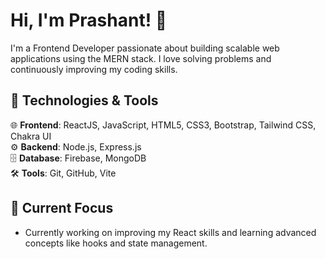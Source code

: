# Hi, I'm Prashant! 👋

I'm a Frontend Developer passionate about building scalable web applications using the MERN stack. I love solving problems and continuously improving my coding skills.

## 🚀 Technologies & Tools

🌐 **Frontend**: ReactJS, JavaScript, HTML5, CSS3, Bootstrap, Tailwind CSS, Chakra UI  
⚙️ **Backend**: Node.js, Express.js  
🗄️ **Database**: Firebase, MongoDB  
🛠️ **Tools**: Git, GitHub, Vite



## 💼 Current Focus
- Currently working on improving my React skills and learning advanced concepts like hooks and state management.

